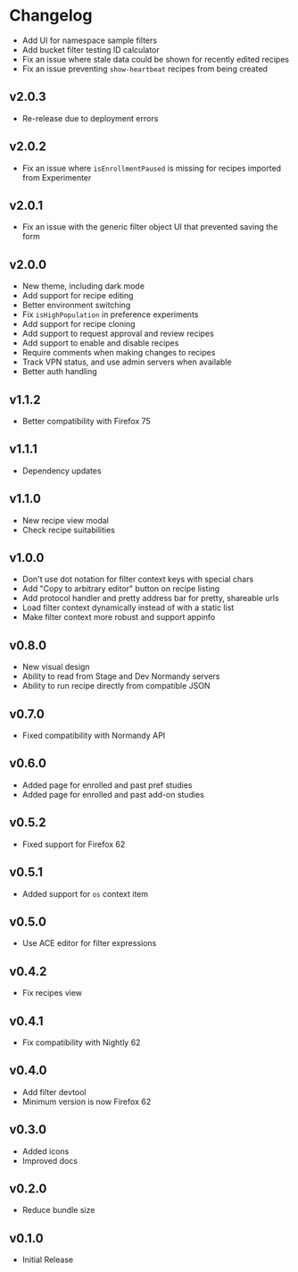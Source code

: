 # Changelog

- Add UI for namespace sample filters
- Add bucket filter testing ID calculator
- Fix an issue where stale data could be shown for recently edited recipes
- Fix an issue preventing `show-heartbeat` recipes from being created

## v2.0.3

- Re-release due to deployment errors

## v2.0.2

- Fix an issue where `isEnrollmentPaused` is missing for recipes imported from
  Experimenter

## v2.0.1

- Fix an issue with the generic filter object UI that prevented saving the form

## v2.0.0

- New theme, including dark mode
- Add support for recipe editing
- Better environment switching
- Fix `isHighPopulation` in preference experiments
- Add support for recipe cloning
- Add support to request approval and review recipes
- Add support to enable and disable recipes
- Require comments when making changes to recipes
- Track VPN status, and use admin servers when available
- Better auth handling

## v1.1.2

- Better compatibility with Firefox 75

## v1.1.1

- Dependency updates

## v1.1.0

- New recipe view modal
- Check recipe suitabilities

## v1.0.0

- Don't use dot notation for filter context keys with special chars
- Add "Copy to arbitrary editor" button on recipe listing
- Add protocol handler and pretty address bar for pretty, shareable urls
- Load filter context dynamically instead of with a static list
- Make filter context more robust and support appinfo

## v0.8.0

- New visual design
- Ability to read from Stage and Dev Normandy servers
- Ability to run recipe directly from compatible JSON

## v0.7.0

- Fixed compatibility with Normandy API

## v0.6.0

- Added page for enrolled and past pref studies
- Added page for enrolled and past add-on studies

## v0.5.2

- Fixed support for Firefox 62

## v0.5.1

- Added support for `os` context item

## v0.5.0

- Use ACE editor for filter expressions

## v0.4.2

- Fix recipes view

## v0.4.1

- Fix compatibility with Nightly 62

## v0.4.0

- Add filter devtool
- Minimum version is now Firefox 62

## v0.3.0

- Added icons
- Improved docs

## v0.2.0

- Reduce bundle size

## v0.1.0

- Initial Release
